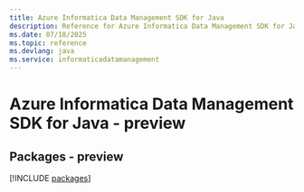 ```yaml
---
title: Azure Informatica Data Management SDK for Java
description: Reference for Azure Informatica Data Management SDK for Java
ms.date: 07/18/2025
ms.topic: reference
ms.devlang: java
ms.service: informaticadatamanagement
---
```

# Azure Informatica Data Management SDK for Java - preview
## Packages - preview
[!INCLUDE [packages](informatica-data-management-index.md)]